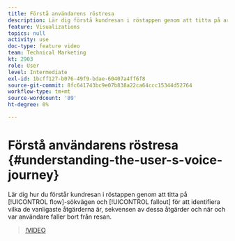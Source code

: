 ```yaml
---
title: Förstå användarens röstresa
description: Lär dig förstå kundresan i röstappen genom att titta på arbetsflödet och dra ut för att identifiera vad som är de vanligaste åtgärderna, sekvensen av dessa åtgärder och när och var användarna faller bort från resan.
feature: Visualizations
topics: null
activity: use
doc-type: feature video
team: Technical Marketing
kt: 2903
role: User
level: Intermediate
exl-id: 1bcff127-b076-49f9-bdae-60407a4ff6f8
source-git-commit: 8fc641743bc9e07b838a22ca64ccc15344d52764
workflow-type: tm+mt
source-wordcount: '89'
ht-degree: 0%

---
```


# Förstå användarens röstresa {#understanding-the-user-s-voice-journey}

Lär dig hur du förstår kundresan i röstappen genom att titta på [!UICONTROL flow]-sökvägen och [!UICONTROL fallout] för att identifiera vilka de vanligaste åtgärderna är, sekvensen av dessa åtgärder och när och var användare faller bort från resan.

>[!VIDEO](https://video.tv.adobe.com/v/27226/?quality=12&learn=on)
